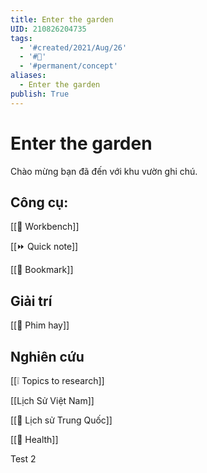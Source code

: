 ```yaml
---
title: Enter the garden
UID: 210826204735
tags:
  - '#created/2021/Aug/26'
  - '#🏡'
  - '#permanent/concept'
aliases:
  - Enter the garden
publish: True
---
```

# Enter the garden

Chào mừng bạn đã đến với khu vườn ghi chú.

## Công cụ:
[[📌 Workbench]]

[[⏩ Quick note]]

[[📑 Bookmark]]

## Giải trí
[[🏡 Phim hay]]

## Nghiên cứu
[[❕ Topics to research]]

[[Lịch Sử Việt Nam]]

[[🏡 Lịch sử Trung Quốc]]

[[🏡 Health]]

Test 2
